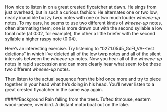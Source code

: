 How nice to listen in on a great crested flycatcher at dawn. 
He sings from just overhead, but in such a curious fashion: He alternates one or two low, nearly inaudible buzzy _twrp_ notes with one or two much louder _wheeee-up_ notes. To my ears, he seems to use two different kinds of _wheeee-up_ notes, often alternating them; one is more drawn out with the second syllable a low tonal note (at 0:02, for example), the other a little briefer with the second syllable a higher raspy note (0:04).
 
Here’s an interesting exercise. Try listening to “027.1.0545_GcFl_VA--test deletions” in which I’ve deleted all of the low twrp notes and all of the silent intervals between the _wheeee-up_ notes. Now you hear all of the _wheeee-up_ notes in rapid succession and can more clearly hear what seem to be these two different _wheeee-up_ notes.

Then listen to the actual sequence from the bird once more and try to piece together in your head what he’s doing in his head. You’ll never listen to a great crested flycatcher in the same way again. 

#####Background
Rain falling from the trees. Tufted titmouse, eastern wood-pewee, ovenbird. A distant motorboat out on the lake.

